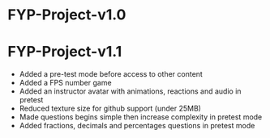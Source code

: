# FYP-Project-v1.0
# FYP-Project-v1.1
- Added a pre-test mode before access to other content
- Added a FPS number game
- Added an instructor avatar with animations, reactions and audio in pretest
- Reduced texture size for github support (under 25MB)
- Made questions begins simple then increase complexity in pretest mode
- Added fractions, decimals and percentages questions in pretest mode
